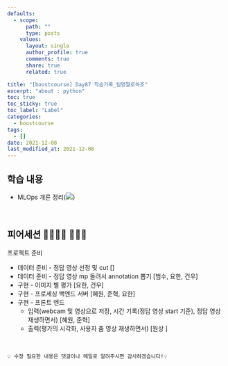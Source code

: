 ```yaml
---
defaults:
  - scope:
      path: ""
      type: posts
    values:
      layout: single
      author_profile: true
      comments: true
      share: true
      related: true

title: "[boostcourse] Day87 학습기록_팀명뭘로하조"
excerpt: "about : python"
toc: true
toc_sticky: true
toc_label: "Label"
categories:
  - boostcourse
tags:
  - []
date: 2021-12-08
last_modified_at: 2021-12-08
---
```


## 학습 내용

- MLOps 개론 정리(<a href="https://hongsusoo.github.io/dl%20etc/etc_mlopsoverview"><img src="https://img.shields.io/badge/-MLOps 개론-red"/></a>)

<br>

## 피어세션 👨‍👨‍👦‍👦 👨‍👨‍👦

프로젝트 준비

- 데이터 준비 - 정답 영상 선정 및 cut  []
- 데이터 준비 - 정답 영상 mp 돌려서 annotation 뽑기 [범수, 요한, 건우]
- 구현 - 이미지 별 평가 [요한, 건우]
- 구현 - 프로세싱 백엔드 서버 [혜원, 준혁, 요한]
- 구현 - 프론트 엔드
    - 입력(webcam 및 영상으로 저장, 시간 기록(정답 영상 start 기준), 정답 영상 재생하면서) [혜원, 준혁]
    - 출력(평가의 시각화, 사용자 춤 영상 재생하면서) [원상 ]
<br>

```
💡 수정 필요한 내용은 댓글이나 메일로 알려주시면 감사하겠습니다!💡 
```
